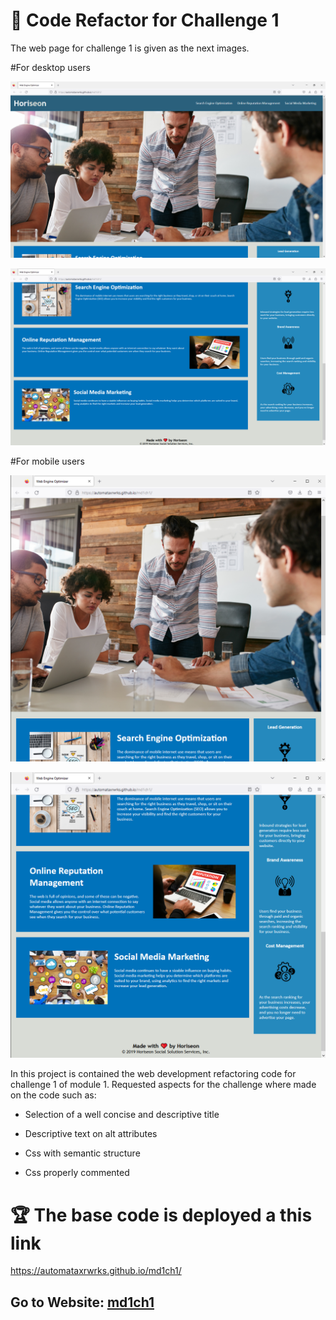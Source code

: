 # 📖 Code Refactor for Challenge 1

The web page for challenge 1 is given as the next images.

#For desktop users

![A webpage well design for desktop users with a nav bar, a page name and title. semantic lay ](./assets/images/image-1.png)

![A webpage well design for desktop users with a nav bar, a page name and title. semantic lay](./assets/images/image-2.png)

#For mobile users


![A webpage well design for mobile users with a nav bar, a page name and title. semantic lay.](./assets/images/image-3.png)

![A webpage well design for mobile users with a nav bar, a page name and title. semantic lay](./assets/images/image-4.png)


In this project is contained the web development refactoring code for challenge 1 of module 1. Requested aspects for the challenge where made on the code such as:

* Selection of a well concise and descriptive title

* Descriptive text on alt attributes

* Css with semantic structure

* Css properly commented

# 🏆 The base code is deployed a this link 

https://automataxrwrks.github.io/md1ch1/

## Go to Website: [md1ch1](https://automataxrwrks.github.io/md1ch1/)


